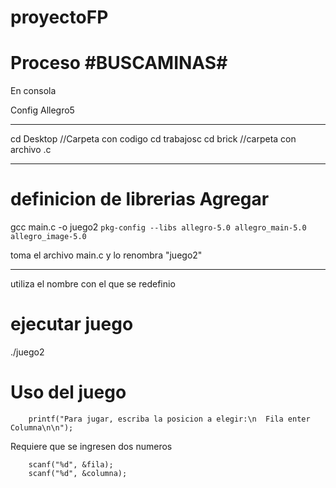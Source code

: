 proyectoFP
==========
Proceso  #BUSCAMINAS#
=======
En consola

Config
Allegro5

--------------------
cd Desktop  //Carpeta con codigo
cd trabajosc
cd brick //carpeta con archivo .c

-----------------------
definicion de librerias
Agregar
=======================
gcc main.c -o juego2 `pkg-config --libs allegro-5.0 allegro_main-5.0 allegro_image-5.0`

toma el archivo main.c y lo renombra "juego2"

-----------------------
utiliza el nombre con el que se redefinio

ejecutar juego
=======================
./juego2


Uso del juego
=======================

        printf("Para jugar, escriba la posicion a elegir:\n  Fila enter Columna\n\n");

Requiere que se ingresen dos numeros 

        scanf("%d", &fila);
        scanf("%d", &columna);

